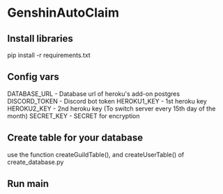 # GenshinAutoClaim
## Install libraries
pip install -r requirements.txt
## Config vars
DATABASE_URL - Database url of heroku's add-on postgres
DISCORD_TOKEN - Discord bot token
HEROKU1_KEY - 1st heroku key
HEROKU2_KEY - 2nd heroku key (To switch server every 15th day of the month)
SECRET_KEY - SECRET for encryption
## Create table for your database
use the function createGuildTable(), and createUserTable() of create_database.py
## Run main
